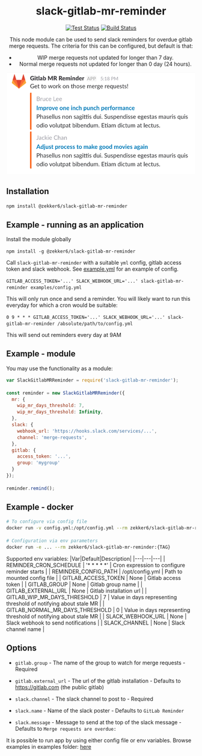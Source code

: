 <div align="center">

# slack-gitlab-mr-reminder

[![Test Status](https://github.com/zekker6/slack-gitlab-mr-reminder/workflows/Testing/badge.svg)](https://github.com/zekker6/slack-gitlab-mr-reminder/workflows/Testing/badge.svg)
[![Build Status](https://github.com/zekker6/slack-gitlab-mr-reminder/workflows/Build%20docker%20image/badge.svg)](https://github.com/zekker6/slack-gitlab-mr-reminder/workflows/Build%20docker%20image/badge.svg)

This node module can be used to send slack reminders for overdue gitlab merge requests. The criteria for this can be configured, but default is that:
- WIP merge requests not updated for longer than 7 day.
- Normal merge requests not updated for longer than 0 day (24 hours).

<img src="screenshot.png" width="500" height="auto"/>

</div>


## Installation
`
npm install @zekker6/slack-gitlab-mr-reminder
`

## Example - running as an application
Install the module globally

`
npm install -g @zekker6/slack-gitlab-mr-reminder
`

Call `slack-gitlab-mr-reminder` with a suitable `yml` config, gitlab access token and slack webhook. See [example.yml](examples/config.yml) for an example of config.

`
GITLAB_ACCESS_TOKEN='...' SLACK_WEBHOOK_URL='...' slack-gitlab-mr-reminder examples/config.yml 
`

This will only run once and send a reminder. You will likely want to run this everyday for which a cron would be suitable:

`
0 9 * * * GITLAB_ACCESS_TOKEN='...' SLACK_WEBHOOK_URL='...' slack-gitlab-mr-reminder /absolute/path/to/config.yml 
`

This will send out reminders every day at 9AM

## Example - module
You may use the functionality as a module:

```js
var SlackGitlabMRReminder = require('slack-gitlab-mr-reminder');

const reminder = new SlackGitlabMRReminder({
  mr: {
    wip_mr_days_threshold: 7,
    wip_mr_days_threshold: Infinity,
  },
  slack: {
    webhook_url: 'https://hooks.slack.com/services/...',
    channel: 'merge-requests',
  },
  gitlab: {
    access_token: '...',
    group: 'mygroup'
  }
});

reminder.remind();
```

## Example - docker

```bash
# To configure via config file
docker run -v config.yml:/opt/config.yml --rm zekker6/slack-gitlab-mr-reminder:{TAG}

# Configuration via env parameters
docker run -e ... --rm zekker6/slack-gitlab-mr-reminder:{TAG}
```

Supported env variables:
|Var|Default|Description|
|---|---|---|
| REMINDER_CRON_SCHEDULE | '* * * * *' | Cron expression to configure reminder starts |
| REMINDER_CONFIG_PATH | /opt/config.yml | Path to mounted config file |
| GITLAB_ACCESS_TOKEN | None | Gitlab access token |
| GITLAB_GROUP | None | Gitlab group name |
| GITLAB_EXTERNAL_URL | None | Gitlab installation url |
| GITLAB_WIP_MR_DAYS_THRESHOLD | 7 | Value in days representing threshold of notifying about stale MR |
| GITLAB_NORMAL_MR_DAYS_THRESHOLD | 0 | Value in days representing threshold of notifying about stale MR |
| SLACK_WEBHOOK_URL | None | Slack webhook to send notifications |
| SLACK_CHANNEL  | None | Slack channel name |

## Options

- `gitlab.group` - The name of the group to watch for merge requests - Required
- `gitlab.external_url` - The url of the gitlab installation - Defaults to https://gitlab.com (the public gitlab)

- `slack.channel` - The slack channel to post to - Required
- `slack.name` - Name of the slack poster - Defaults to `GitLab Reminder`
- `slack.message` - Message to send at the top of the slack message - Defaults to `Merge requests are overdue:`

It is possible to run app by using either config file or env variables.
Browse examples in examples folder: [here](examples/)
